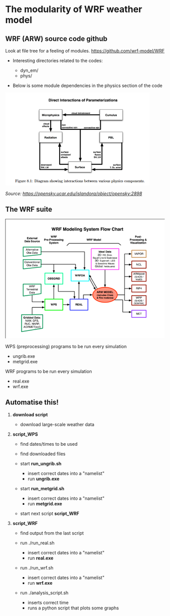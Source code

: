 # The modularity of WRF weather model


## WRF (ARW) source code github

Look at file tree for a feeling of modules. <https://github.com/wrf-model/WRF>

- Interesting directories related to the codes:
    - dyn_em/
    - phys/

- Below is some module dependencies in the physics section of the code

![image](img/wrf-physics.PNG)

*Source: <https://opensky.ucar.edu/islandora/object/opensky:2898>*

## The WRF suite

![image](img/WRF-flowchart.png)

WPS (preprocessing) programs to be run every simulation
- ungrib.exe
- metgrid.exe

WRF programs to be run every simulation
- real.exe
- wrf.exe



## Automatise this!

1. **download script**

    - download large-scale weather data

1. **script_WPS**

   - find dates/times to be used
   
   - find downloaded files

   - start **run_ungrib.sh**
      - insert correct dates into a "namelist"
      - run **ungrib.exe**
      
    - start **run_metgrid.sh**
      - insert correct dates into a "namelist"
      - run **metgrid.exe**

   - start next script **script_WRF**
   
1. **script_WRF**

   - find output from the last script
   
   - run ./run_real.sh
      - insert correct dates into a "namelist"
      - run **real.exe**

   - run ./run_wrf.sh
      - insert correct dates into a "namelist"
      - run **wrf.exe**

   - run ./analysis_script.sh
      - inserts correct time
      - runs a python script that plots some graphs
     
     

